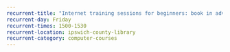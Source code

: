 ```yaml
---
recurrent-title: "Internet training sessions for beginners: book in advance"
recurrent-day: Friday
recurrent-times: 1500-1530
recurrent-location: ipswich-county-library
recurrent-category: computer-courses
---
```

